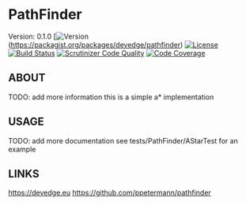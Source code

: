 # PathFinder
Version: 0.1.0
[![Version](http://img.shields.io/packagist/v/devedge/pathfinder.svg)(https://packagist.org/packages/devedge/pathfinder)
[![License](http://img.shields.io/packagist/l/devedge/pathfinder.svg)](https://github.com/ppetermann/pathfinder)
[![Build Status](https://scrutinizer-ci.com/g/ppetermann/pathfinder/badges/build.png?b=master)](https://scrutinizer-ci.com/g/ppetermann/pathfinder/build-status/master)
[![Scrutinizer Code Quality](https://scrutinizer-ci.com/g/ppetermann/pathfinder/badges/quality-score.png?b=master)](https://scrutinizer-ci.com/g/ppetermann/pathfinder/?branch=master)
[![Code Coverage](https://scrutinizer-ci.com/g/ppetermann/pathfinder/badges/coverage.png?b=master)](https://scrutinizer-ci.com/g/ppetermann/pathfinder/?branch=master)

## ABOUT
TODO: add more information
this is a simple a* implementation

## USAGE
TODO: add more documentation
see tests/PathFinder/AStarTest for an example

## LINKS
https://devedge.eu
https://github.com/ppetermann/pathfinder
